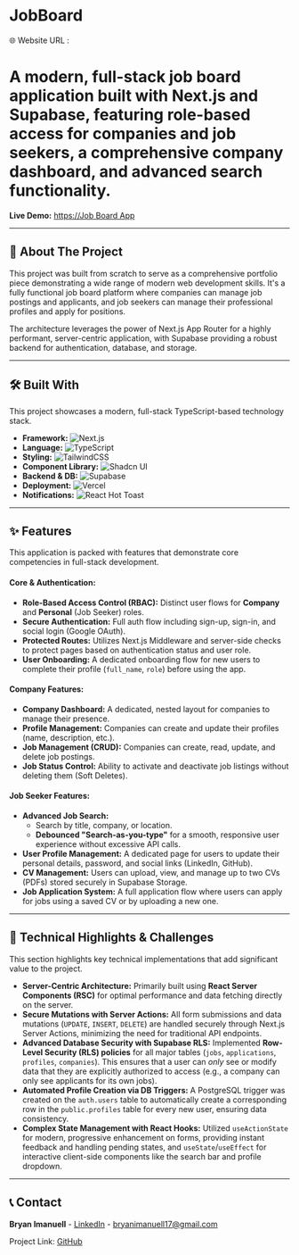 # JobBoard

🌐 Website URL : 
# A modern, full-stack job board application built with Next.js and Supabase, featuring role-based access for companies and job seekers, a comprehensive company dashboard, and advanced search functionality.

**Live Demo:** [https://Job Board App](https://job-board-brown-delta.vercel.app/)

---

## 🚀 About The Project

This project was built from scratch to serve as a comprehensive portfolio piece demonstrating a wide range of modern web development skills. It's a fully functional job board platform where companies can manage job postings and applicants, and job seekers can manage their professional profiles and apply for positions.

The architecture leverages the power of Next.js App Router for a highly performant, server-centric application, with Supabase providing a robust backend for authentication, database, and storage.

---

## 🛠️ Built With

This project showcases a modern, full-stack TypeScript-based technology stack.

* **Framework:** ![Next.js](https://img.shields.io/badge/next.js-000000?style=for-the-badge&logo=nextdotjs&logoColor=white)
* **Language:** ![TypeScript](https://img.shields.io/badge/typescript-%23007ACC.svg?style=for-the-badge&logo=typescript&logoColor=white)
* **Styling:** ![TailwindCSS](https://img.shields.io/badge/tailwindcss-%2338B2AC.svg?style=for-the-badge&logo=tailwind-css&logoColor=white)
* **Component Library:** ![Shadcn UI](https://img.shields.io/badge/shadcn%2Fui-000000?style=for-the-badge&logo=shadcnui&logoColor=white)
* **Backend & DB:** ![Supabase](https://img.shields.io/badge/Supabase-3ECF8E?style=for-the-badge&logo=supabase&logoColor=white)
* **Deployment:** ![Vercel](https://img.shields.io/badge/vercel-%23000000.svg?style=for-the-badge&logo=vercel&logoColor=white)
* **Notifications:** ![React Hot Toast](https://img.shields.io/badge/React%20Hot%20Toast-FF4154?style=for-the-badge&logo=react&logoColor=white)

---

## ✨ Features

This application is packed with features that demonstrate core competencies in full-stack development.

#### **Core & Authentication:**
* **Role-Based Access Control (RBAC):** Distinct user flows for **Company** and **Personal** (Job Seeker) roles.
* **Secure Authentication:** Full auth flow including sign-up, sign-in, and social login (Google OAuth).
* **Protected Routes:** Utilizes Next.js Middleware and server-side checks to protect pages based on authentication status and user role.
* **User Onboarding:** A dedicated onboarding flow for new users to complete their profile (`full_name`, `role`) before using the app.

#### **Company Features:**
* **Company Dashboard:** A dedicated, nested layout for companies to manage their presence.
* **Profile Management:** Companies can create and update their profiles (name, description, etc.).
* **Job Management (CRUD):** Companies can create, read, update, and delete job postings.
* **Job Status Control:** Ability to activate and deactivate job listings without deleting them (Soft Deletes).

#### **Job Seeker Features:**
* **Advanced Job Search:**
    * Search by title, company, or location.
    * **Debounced "Search-as-you-type"** for a smooth, responsive user experience without excessive API calls.
* **User Profile Management:** A dedicated page for users to update their personal details, password, and social links (LinkedIn, GitHub).
* **CV Management:** Users can upload, view, and manage up to two CVs (PDFs) stored securely in Supabase Storage.
* **Job Application System:** A full application flow where users can apply for jobs using a saved CV or by uploading a new one.

---

## 🔧 Technical Highlights & Challenges

This section highlights key technical implementations that add significant value to the project.

* **Server-Centric Architecture:** Primarily built using **React Server Components (RSC)** for optimal performance and data fetching directly on the server.
* **Secure Mutations with Server Actions:** All form submissions and data mutations (`UPDATE`, `INSERT`, `DELETE`) are handled securely through Next.js Server Actions, minimizing the need for traditional API endpoints.
* **Advanced Database Security with Supabase RLS:** Implemented **Row-Level Security (RLS) policies** for all major tables (`jobs`, `applications`, `profiles`, `companies`). This ensures that a user can *only* see or modify data that they are explicitly authorized to access (e.g., a company can only see applicants for its own jobs).
* **Automated Profile Creation via DB Triggers:** A PostgreSQL trigger was created on the `auth.users` table to automatically create a corresponding row in the `public.profiles` table for every new user, ensuring data consistency.
* **Complex State Management with React Hooks:** Utilized `useActionState` for modern, progressive enhancement on forms, providing instant feedback and handling pending states, and `useState`/`useEffect` for interactive client-side components like the search bar and profile dropdown.

---

## 📞 Contact

**Bryan Imanuell** - [LinkedIn](https://www.linkedin.com/in/bryanimanuell/) - bryanimanuell17@gmail.com

Project Link: [GitHub](https://github.com/bryanimanuell/JobBoard)
